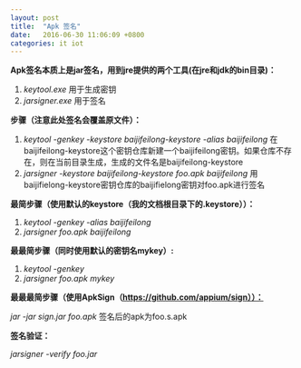 ```yaml
---
layout: post
title:  "Apk 签名"
date:   2016-06-30 11:06:09 +0800
categories: it iot
---
```


**Apk签名本质上是jar签名，用到jre提供的两个工具(在jre和jdk的bin目录)：**

1. *keytool.exe* 用于生成密钥
2. *jarsigner.exe* 用于签名

**步骤（注意此处签名会覆盖原文件）：**

1. *keytool -genkey -keystore baijifeilong-keystore -alias baijifeilong* 在baijifeilong-keystore这个密钥仓库新建一个baijifeilong密钥。如果仓库不存在，则在当前目录生成，生成的文件名是baijifeilong-keystore
2. *jarsigner -keystore baijifeilong-keystore foo.apk baijifeilong* 用baijifielong-keystore密钥仓库的baijifielong密钥对foo.apk进行签名

**最简步骤（使用默认的keystore（我的文档根目录下的.keystore））：**

1. *keytool -genkey -alias baijifeilong*
2. *jarsigner foo.apk baijifeilong*

**最最简步骤（同时使用默认的密钥名mykey）:**

1. *keytool -genkey*
2. *jarsigner foo.apk mykey*

**最最最简步骤（使用ApkSign（https://github.com/appium/sign））：**

*jar -jar sign.jar foo.apk* 签名后的apk为foo.s.apk

**签名验证：**

*jarsigner -verify foo.jar*
